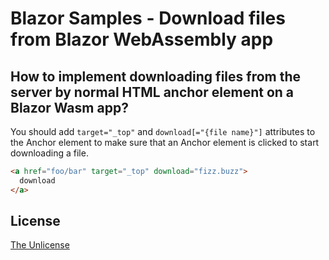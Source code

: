 # Blazor Samples - Download files from Blazor WebAssembly app

## How to implement downloading files from the server by normal HTML anchor element on a Blazor Wasm app?

You should add `target="_top"` and `download[="{file name}"]` attributes to the Anchor element to make sure that an Anchor element is clicked to start downloading a file.

```html
<a href="foo/bar" target="_top" download="fizz.buzz">
  download
</a>
```

## License

[The Unlicense](LICENSE)